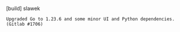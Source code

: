 [build] slawek

    Upgraded Go to 1.23.6 and some minor UI and Python dependencies.
    (Gitlab #1706)

